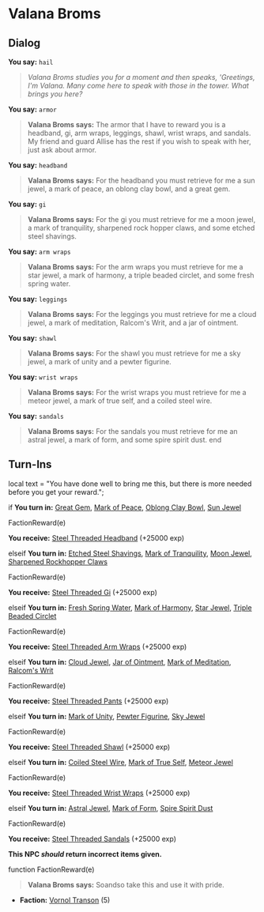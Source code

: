# Valana Broms
## Dialog

**You say:** `hail`



>*Valana Broms studies you for a moment and then speaks, 'Greetings, I'm Valana.  Many come here to speak with those in the tower.  What brings you here?*

**You say:** `armor`



>**Valana Broms says:** The armor that I have to reward you is a headband, gi, arm wraps, leggings, shawl, wrist wraps, and sandals. My friend and guard Allise has the rest if you wish to speak with her, just ask about armor.

**You say:** `headband`



>**Valana Broms says:** For the headband you must retrieve for me a sun jewel, a mark of peace, an oblong clay bowl, and a great gem.

**You say:** `gi`



>**Valana Broms says:** For the gi you must retrieve for me a moon jewel, a mark of tranquility, sharpened rock hopper claws, and some etched steel shavings.

**You say:** `arm wraps`



>**Valana Broms says:** For the arm wraps you must retrieve for me a star jewel, a mark of harmony, a triple beaded circlet, and some fresh spring water.

**You say:** `leggings`



>**Valana Broms says:** For the leggings you must retrieve for me a cloud jewel, a mark of meditation, Ralcom's Writ, and a jar of ointment.

**You say:** `shawl`



>**Valana Broms says:** For the shawl you must retrieve for me a sky jewel, a mark of unity and a pewter figurine.

**You say:** `wrist wraps`



>**Valana Broms says:** For the wrist wraps you must retrieve for me a meteor jewel, a mark of true self, and a coiled steel wire.

**You say:** `sandals`



>**Valana Broms says:** For the sandals you must retrieve for me an astral jewel, a mark of form, and some spire spirit dust.
end

## Turn-Ins



local text = "You have done well to bring me this, but there is more needed before you get your reward.";



if **You turn in:** [Great Gem](/item/5194), [Mark of Peace](/item/5192), [Oblong Clay Bowl](/item/5193), [Sun Jewel](/item/4488)


FactionReward(e)


 **You receive:**  [Steel Threaded Headband](/item/3775) (+25000 exp)

elseif **You turn in:** [Etched Steel Shavings](/item/5197), [Mark of Tranquility](/item/5195), [Moon Jewel](/item/4489), [Sharpened Rockhopper Claws](/item/5196)


FactionReward(e)


 **You receive:**  [Steel Threaded Gi](/item/3776) (+25000 exp)

elseif **You turn in:** [Fresh Spring Water](/item/5244), [Mark of Harmony](/item/5198), [Star Jewel](/item/4490), [Triple Beaded Circlet](/item/5199)


FactionReward(e)


 **You receive:**  [Steel Threaded Arm Wraps](/item/3777) (+25000 exp)

elseif **You turn in:** [Cloud Jewel](/item/4491), [Jar of Ointment](/item/5247), [Mark of Meditation](/item/5245), [Ralcom's Writ](/item/5246)


FactionReward(e)


 **You receive:**  [Steel Threaded Pants](/item/3778) (+25000 exp)

elseif **You turn in:** [Mark of Unity](/item/5248), [Pewter Figurine](/item/5249), [Sky Jewel](/item/4492)


FactionReward(e)


 **You receive:**  [Steel Threaded Shawl](/item/3779) (+25000 exp)

elseif **You turn in:** [Coiled Steel Wire](/item/5251), [Mark of True Self](/item/5250), [Meteor Jewel](/item/4493)


FactionReward(e)


 **You receive:**  [Steel Threaded Wrist Wraps](/item/3780) (+25000 exp)

elseif **You turn in:** [Astral Jewel](/item/4494), [Mark of Form](/item/5252), [Spire Spirit Dust](/item/5253)


FactionReward(e)


 **You receive:**  [Steel Threaded Sandals](/item/3781) (+25000 exp)

**This NPC *should* return incorrect items given.**

function FactionReward(e)

>**Valana Broms says:** Soandso take this and use it with pride.

* __Faction:__ [Vornol Transon](/faction/1547) (5)